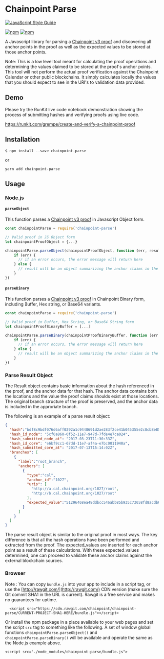 # Chainpoint Parse

[![JavaScript Style Guide](https://cdn.rawgit.com/feross/standard/master/badge.svg)](https://github.com/feross/standard)

[![npm](https://img.shields.io/npm/l/chainpoint-parse.svg)](https://www.npmjs.com/package/chainpoint-parse)
[![npm](https://img.shields.io/npm/v/chainpoint-parse.svg)](https://www.npmjs.com/package/chainpoint-parse)

A Javascript library for parsing a [Chainpoint v3 proof](https://chainpoint.org/) and discovering all anchor points in the proof as well as the expected values to be stored at those anchor points.

Note: This is a low level tool meant for calculating the proof operations and determining the values claimed to be stored at the proof's anchor points. This tool will not perform the actual proof verification against the Chainpoint
Calendar or other public blockchains. It simply calculates locally the values
that you should expect to see in the URI's to validation data provided.

## Demo

Please try the RunKit live code notebook demonstration showing the
process of submitting hashes and verifying proofs using live code.

https://runkit.com/grempe/create-and-verify-a-chainpoint-proof 

## Installation

```
$ npm install --save chainpoint-parse
```

or

```
yarn add chainpoint-parse
```

## Usage

### Node.js

#### `parseObject`

This function parses a [Chainpoint v3 proof](https://chainpoint.org/) in Javascript Object form.

```js
const chainpointParse = require('chainpoint-parse')

// Valid proof in JS Object form
let chainpointProofObject = {...} 

chainpointParse.parseObject(chainpointProofObject, function (err, result) {
    if (err) {
      // if an error occurs, the error message will return here
    } else {
      // result will be an object summarizing the anchor claims in the proof
    }
})
```

#### `parseBinary`

This function parses a [Chainpoint v3 proof](https://chainpoint.org/) in Chainpoint Binary form, including Buffer, Hex string, or Base64 variants.

```js
const chainpointParse = require('chainpoint-parse')

// Valid proof in Buffer, Hex String, or Base64 String form
let chainpointProofBinaryBuffer = [...] 

chainpointParse.parseBinary(chainpointProofBinaryBuffer, function (err, result) {
    if (err) {
      // if an error occurs, the error message will return here
    } else {
      // result will be an object summarizing the anchor claims in the proof
    }
})
```

### Parse Result Object

The Result object contains basic information about the hash referenced in the proof, and the anchor data for that hash. The anchor data contains both the locations and the value the proof claims shoulds exist at those locations. The original branch structure of the proof is preserved, and the anchor data is included in the approriate branch.

The following is an example of a parse result object: 
```json
{
  "hash":"bdf8c9bdf076d6aff0292a1c9448691d2ae283f2ce41b045355e2c8cb8e85ef2",
  "hash_id_node": "5cf0a860-0f52-11e7-947d-7fde4e7ca024",
  "hash_submitted_node_at": "2017-03-23T11:30:33Z",
  "hash_id_core": "e6bf9cc1-67dd-11e7-af4a-e7bc0011940a",
  "hash_submitted_core_at": "2017-07-13T15:14:02Z",
  "branches": [
    {
      "label":"root_branch",
      "anchors": [
        {
          "type":"cal",
          "anchor_id":"1027",
          "uris": [
            "http://a.cal.chainpoint.org/1027/root",
            "http://b.cal.chainpoint.org/1027/root"
          ],
          "expected_value":"51296468ea48ddbcc546abb85b935c73058fd8acdb0b953da6aa1ae966581a7a"
        }
      ]
    }
  ]
}
```

The parse result object is similar to the original proof in most ways. The key difference is that all the hash operations have been performed and extracted from the proof. The expected\_values are inserted for each anchor point as a result of these calculations. With these expected\_values determined, one can proceed to validate these anchor claims against the external blockchain sources.


### Browser

Note : You can copy `bundle.js` into your app to include in a script tag, or use the [http://rawgit.com/](http://rawgit.com/) CDN version (make sure the Git commit SHA1 in the URL is current). Rawgit is a free service and makes no guarantees for uptime.

```
  <script src="https://cdn.rawgit.com/chainpoint/chainpoint-parse/CURRENT-PROJECT-SHA1-HERE/bundle.js"></script>

```

Or install the npm package in a place available to your web pages and set the script `src` tag to something like the following. A set of window global functions `chainpointParse.parseObject()` and `chainpointParse.parseBinary()` will be available and operate the same as the Node.js example above.


```
<script src="./node_modules/chainpoint-parse/bundle.js">

```
